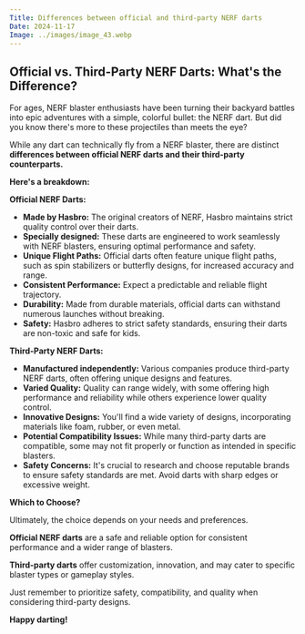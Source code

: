 ```yaml
---
Title: Differences between official and third-party NERF darts
Date: 2024-11-17
Image: ../images/image_43.webp
---
```


## Official vs. Third-Party NERF Darts: What's the Difference?

For ages, NERF blaster enthusiasts have been turning their backyard battles into epic adventures with a simple, colorful bullet: the NERF dart. But did you know there's more to these projectiles than meets the eye? 

While any dart can technically fly from a NERF blaster, there are distinct **differences between official NERF darts and their third-party counterparts.** 

**Here's a breakdown:**

**Official NERF Darts:**

* **Made by Hasbro:**  The original creators of NERF, Hasbro maintains strict quality control over their darts.
* **Specially designed:** These darts are engineered to work seamlessly with NERF blasters, ensuring optimal performance and safety. 
* **Unique Flight Paths:** Official darts often feature unique flight paths, such as spin stabilizers or butterfly designs, for increased accuracy and range.
* **Consistent Performance:** Expect a predictable and reliable flight trajectory.
* **Durability:**  Made from durable materials, official darts can withstand numerous launches without breaking.
* **Safety:**  Hasbro adheres to strict safety standards, ensuring their darts are non-toxic and safe for kids.

**Third-Party NERF Darts:**

* **Manufactured independently:**  Various companies produce third-party NERF darts, often offering unique designs and features.
* **Varied Quality:** Quality can range widely, with some offering high performance and reliability while others experience lower quality control.
* **Innovative Designs:** You'll find a wide variety of designs, incorporating materials like foam, rubber, or even metal.
* **Potential Compatibility Issues:** While many third-party darts are compatible, some may not fit properly or function as intended in specific blasters.
* **Safety Concerns:**  It's crucial to research and choose reputable brands to ensure safety standards are met. Avoid darts with sharp edges or excessive weight.

**Which to Choose?**

Ultimately, the choice depends on your needs and preferences. 

**Official NERF darts** are a safe and reliable option for consistent performance and a wider range of blasters. 

**Third-party darts** offer customization, innovation, and may cater to specific blaster types or gameplay styles. 

Just remember to prioritize safety, compatibility, and quality when considering third-party designs. 

**Happy darting!**
 
